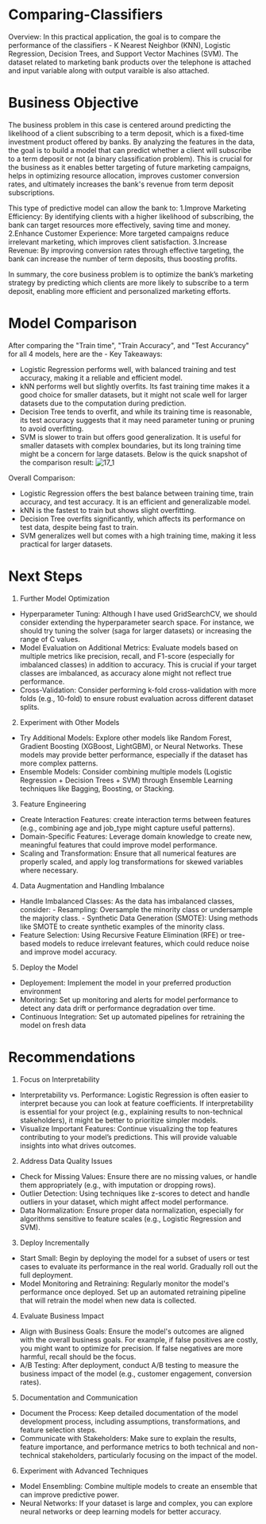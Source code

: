# Comparing-Classifiers
Overview: 
In this practical application, the goal is to compare the performance of the classifiers - K Nearest Neighbor (KNN), Logistic Regression, Decision Trees, and Support Vector Machines (SVM). The dataset related to marketing bank products over the telephone is attached and input variable along with output varaible is also attached.

# Business Objective
The business problem in this case is centered around predicting the likelihood of a client subscribing to a term deposit, which is a fixed-time investment product offered by banks. By analyzing the features in the data, the goal is to build a model that can predict whether a client will subscribe to a term deposit or not (a binary classification problem). This is crucial for the business as it enables better targeting of future marketing campaigns, helps in optimizing resource allocation, improves customer conversion rates, and ultimately increases the bank's revenue from term deposit subscriptions.

This type of predictive model can allow the bank to:
1.Improve Marketing Efficiency: By identifying clients with a higher likelihood of subscribing, the bank can target resources more effectively, saving time and money.
2.Enhance Customer Experience: More targeted campaigns reduce irrelevant marketing, which improves client satisfaction.
3.Increase Revenue: By improving conversion rates through effective targeting, the bank can increase the number of term deposits, thus boosting profits.

In summary, the core business problem is to optimize the bank’s marketing strategy by predicting which clients are more likely to subscribe to a term deposit, enabling more efficient and personalized marketing efforts.

# Model Comparison
After comparing the "Train time", "Train Accuracy", and "Test Accurancy" for all 4 models, here are the -
Key Takeaways:
- Logistic Regression performs well, with balanced training and test accuracy, making it a reliable and efficient model.
- kNN performs well but slightly overfits. Its fast training time makes it a good choice for smaller datasets, but it might not scale well for larger datasets due to the computation during prediction.
- Decision Tree tends to overfit, and while its training time is reasonable, its test accuracy suggests that it may need parameter tuning or pruning to avoid overfitting.
- SVM is slower to train but offers good generalization. It is useful for smaller datasets with complex boundaries, but its long training time might be a concern for large datasets.
Below is the quick snapshot of the comparison result:
![17_1](https://github.com/user-attachments/assets/3c074700-dec4-417e-bd54-6bfddd96dcf5)

Overall Comparison:
- Logistic Regression offers the best balance between training time, train accuracy, and test accuracy. It is an efficient and generalizable model.
- kNN is the fastest to train but shows slight overfitting.
- Decision Tree overfits significantly, which affects its performance on test data, despite being fast to train.
- SVM generalizes well but comes with a high training time, making it less practical for larger datasets.

# Next Steps
1. Further Model Optimization
- Hyperparameter Tuning: Although I have used GridSearchCV, we should consider extending the hyperparameter search space. For instance, we should try tuning the solver (saga for larger datasets) or increasing the range of C values.
- Model Evaluation on Additional Metrics: Evaluate models based on multiple metrics like precision, recall, and F1-score (especially for imbalanced classes) in addition to accuracy. This is crucial if your target classes are imbalanced, as accuracy alone might not reflect true performance.
- Cross-Validation: Consider performing k-fold cross-validation with more folds (e.g., 10-fold) to ensure robust evaluation across different dataset splits.

2. Experiment with Other Models
- Try Additional Models: Explore other models like Random Forest, Gradient Boosting (XGBoost, LightGBM), or Neural Networks. These models may provide better performance, especially if the dataset has more complex patterns.
- Ensemble Models: Consider combining multiple models (Logistic Regression + Decision Trees + SVM) through Ensemble Learning techniques like Bagging, Boosting, or Stacking.

3. Feature Engineering
- Create Interaction Features: create interaction terms between features (e.g., combining age and job_type might capture useful patterns).
- Domain-Specific Features: Leverage domain knowledge to create new, meaningful features that could improve model performance.
- Scaling and Transformation: Ensure that all numerical features are properly scaled, and apply log transformations for skewed variables where necessary.

4. Data Augmentation and Handling Imbalance
- Handle Imbalanced Classes: As the data has imbalanced classes, consider:
      - Resampling: Oversample the minority class or undersample the majority class.
      - Synthetic Data Generation (SMOTE): Using methods like SMOTE to create synthetic examples of the minority class.
- Feature Selection: Using Recursive Feature Elimination (RFE) or tree-based models to reduce irrelevant features, which could reduce noise and improve model accuracy.

5. Deploy the Model
- Deployement: Implement the model in your preferred production environment 
- Monitoring: Set up monitoring and alerts for model performance to detect any data drift or performance degradation over time.
- Continuous Integration: Set up automated pipelines for retraining the model on fresh data 

# Recommendations
1. Focus on Interpretability
- Interpretability vs. Performance: Logistic Regression is often easier to interpret because you can look at feature coefficients. If interpretability is essential for your project (e.g., explaining results to non-technical stakeholders), it might be better to prioritize simpler models.
- Visualize Important Features: Continue visualizing the top features contributing to your model’s predictions. This will provide valuable insights into what drives outcomes.

2. Address Data Quality Issues
- Check for Missing Values: Ensure there are no missing values, or handle them appropriately (e.g., with imputation or dropping rows).
- Outlier Detection: Using techniques like z-scores to detect and handle outliers in your dataset, which might affect model performance.
- Data Normalization: Ensure proper data normalization, especially for algorithms sensitive to feature scales (e.g., Logistic Regression and SVM).

3. Deploy Incrementally
- Start Small: Begin by deploying the model for a subset of users or test cases to evaluate its performance in the real world. Gradually roll out the full deployment.
- Model Monitoring and Retraining: Regularly monitor the model's performance once deployed. Set up an automated retraining pipeline that will retrain the model when new data is collected.

4. Evaluate Business Impact
- Align with Business Goals: Ensure the model's outcomes are aligned with the overall business goals. For example, if false positives are costly, you might want to optimize for precision. If false negatives are more harmful, recall should be the focus.
- A/B Testing: After deployment, conduct A/B testing to measure the business impact of the model (e.g., customer engagement, conversion rates).

5. Documentation and Communication
- Document the Process: Keep detailed documentation of the model development process, including assumptions, transformations, and feature selection steps.
- Communicate with Stakeholders: Make sure to explain the results, feature importance, and performance metrics to both technical and non-technical stakeholders, particularly focusing on the impact of the model.

6. Experiment with Advanced Techniques
- Model Ensembling: Combine multiple models to create an ensemble that can improve predictive power.
- Neural Networks: If your dataset is large and complex, you can explore neural networks or deep learning models for better accuracy.
  


